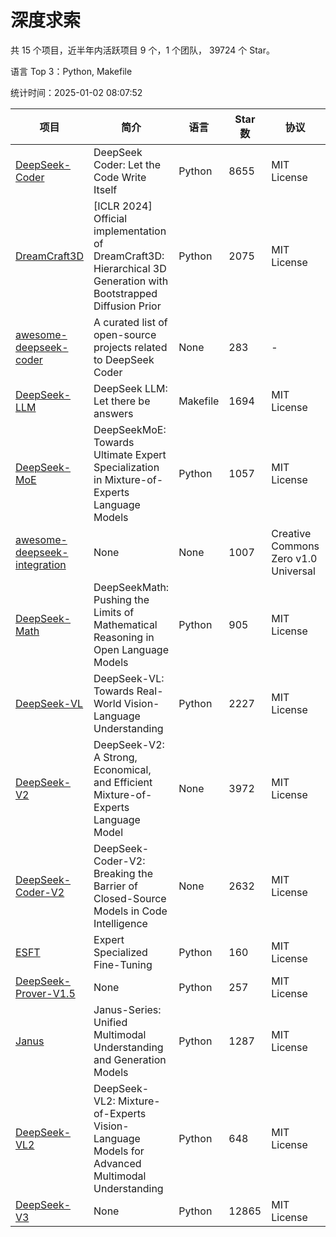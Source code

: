 # 深度求索

共 15 个项目，近半年内活跃项目 9 个，1 个团队， 39724 个 Star。

语言 Top 3：Python, Makefile

统计时间：2025-01-02 08:07:52

| 项目 | 简介 | 语言 | Star 数 | 协议 | 创建时间 | 最后更新时间 | 最后提交时间 |
| --- | --- | --- | --- | --- | --- | --- | --- |
| [DeepSeek-Coder](https://github.com/deepseek-ai/DeepSeek-Coder) | DeepSeek Coder: Let the Code Write Itself | Python | 8655 | MIT License | 2023-10-20 | 2025-01-02 | 2024-05-21 |
| [DreamCraft3D](https://github.com/deepseek-ai/DreamCraft3D) | [ICLR 2024] Official implementation of DreamCraft3D: Hierarchical 3D Generation with Bootstrapped Diffusion Prior | Python | 2075 | MIT License | 2023-10-23 | 2025-01-01 | 2024-08-21 |
| [awesome-deepseek-coder](https://github.com/deepseek-ai/awesome-deepseek-coder) | A curated list of open-source projects related to DeepSeek Coder | None | 283 | - | 2023-11-06 | 2025-01-02 | 2024-04-03 |
| [DeepSeek-LLM](https://github.com/deepseek-ai/DeepSeek-LLM) | DeepSeek LLM: Let there be answers | Makefile | 1694 | MIT License | 2023-11-29 | 2025-01-02 | 2024-02-04 |
| [DeepSeek-MoE](https://github.com/deepseek-ai/DeepSeek-MoE) | DeepSeekMoE: Towards Ultimate Expert Specialization in Mixture-of-Experts Language Models | Python | 1057 | MIT License | 2024-01-02 | 2025-01-02 | 2024-01-16 |
| [awesome-deepseek-integration](https://github.com/deepseek-ai/awesome-deepseek-integration) | None | None | 1007 | Creative Commons Zero v1.0 Universal | 2024-01-11 | 2025-01-02 | 2024-12-27 |
| [DeepSeek-Math](https://github.com/deepseek-ai/DeepSeek-Math) | DeepSeekMath: Pushing the Limits of Mathematical Reasoning in Open Language Models | Python | 905 | MIT License | 2024-02-05 | 2025-01-02 | 2024-04-15 |
| [DeepSeek-VL](https://github.com/deepseek-ai/DeepSeek-VL) | DeepSeek-VL: Towards Real-World Vision-Language Understanding | Python | 2227 | MIT License | 2024-03-07 | 2025-01-02 | 2024-04-24 |
| [DeepSeek-V2](https://github.com/deepseek-ai/DeepSeek-V2) | DeepSeek-V2: A Strong, Economical, and Efficient Mixture-of-Experts Language Model | None | 3972 | MIT License | 2024-04-22 | 2025-01-02 | 2024-09-25 |
| [DeepSeek-Coder-V2](https://github.com/deepseek-ai/DeepSeek-Coder-V2) | DeepSeek-Coder-V2: Breaking the Barrier of Closed-Source Models in Code Intelligence | None | 2632 | MIT License | 2024-06-14 | 2025-01-02 | 2024-09-24 |
| [ESFT](https://github.com/deepseek-ai/ESFT) | Expert Specialized Fine-Tuning | Python | 160 | MIT License | 2024-07-04 | 2024-12-30 | 2024-09-22 |
| [DeepSeek-Prover-V1.5](https://github.com/deepseek-ai/DeepSeek-Prover-V1.5) | None | Python | 257 | MIT License | 2024-08-15 | 2024-12-31 | 2024-08-16 |
| [Janus](https://github.com/deepseek-ai/Janus) | Janus-Series: Unified Multimodal Understanding and Generation Models | Python | 1287 | MIT License | 2024-10-18 | 2025-01-02 | 2024-11-13 |
| [DeepSeek-VL2](https://github.com/deepseek-ai/DeepSeek-VL2) | DeepSeek-VL2: Mixture-of-Experts Vision-Language Models for Advanced Multimodal Understanding | Python | 648 | MIT License | 2024-12-13 | 2025-01-02 | 2024-12-30 |
| [DeepSeek-V3](https://github.com/deepseek-ai/DeepSeek-V3) | None | Python | 12865 | MIT License | 2024-12-26 | 2025-01-02 | 2024-12-31 |
